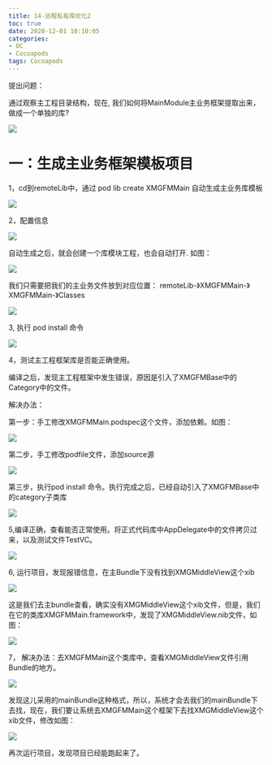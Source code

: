 ```yaml
---
title: 14-远程私有库优化2
toc: true
date: 2020-12-01 10:10:05
categories: 
- OC
- Cocoapods
tags: Cocoapods
---
```



提出问题：

通过观察主工程目录结构，现在, 我们如何将MainModule主业务框架提取出来，做成一个单独的库?

![](14-远程私有库优化2/14_001.png)


# 一：生成主业务框架模板项目

1，cd到remoteLib中，通过 pod lib create XMGFMMain 自动生成主业务库模板

![](14-远程私有库优化2/14_002.png)

2，配置信息

![](14-远程私有库优化2/14_003.png)

自动生成之后，就会创建一个库模块工程，也会自动打开. 如图：

![](14-远程私有库优化2/14_004.png)


我们只需要把我们的主业务文件放到对应位置： remoteLib-》XMGFMMain-》XMGFMMain-》Classes

![](14-远程私有库优化2/14_005.png)

3, 执行 pod install 命令

![](14-远程私有库优化2/14_006.png)

4，测试主工程框架库是否能正确使用。

编译之后，发现主工程框架中发生错误，原因是引入了XMGFMBase中的Category中的文件。

解决办法：

第一步：手工修改XMGFMMain.podspec这个文件，添加依赖。如图：

![](14-远程私有库优化2/14_007.png)

第二步，手工修改podfile文件，添加source源

![](14-远程私有库优化2/14_008.png)

第三步，执行pod install 命令。执行完成之后，已经自动引入了XMGFMBase中的category子类库

![](14-远程私有库优化2/14_009.png)

5,编译正确，查看能否正常使用。将正式代码库中AppDelegate中的文件拷贝过来，以及测试文件TestVC。

![](14-远程私有库优化2/14_010.png)

6, 运行项目，发现报错信息，在主Bundle下没有找到XMGMiddleView这个xib

![](14-远程私有库优化2/14_011.png)

这是我们去主bundle查看，确实没有XMGMiddleView这个xib文件，但是，我们在它的类库XMGFMMain.framework中，发现了XMGMiddleView.nib文件，如图：

![](14-远程私有库优化2/14_012.png)

7， 解决办法：去XMGFMMain这个类库中，查看XMGMiddleView文件引用Bundle的地方。

![](14-远程私有库优化2/14_013.png)

发现这儿采用的mainBundle这种格式，所以，系统才会去我们的mainBundle下去找，现在，我们要让系统去XMGFMMain这个框架下去找XMGMiddleView这个xib文件，修改如图：

![](14-远程私有库优化2/14_014.png)

再次运行项目，发现项目已经能跑起来了。